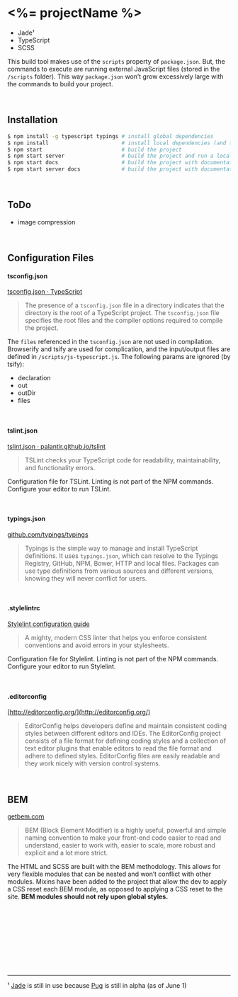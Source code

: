 # <%= projectName %>

* Jade¹
* TypeScript
* SCSS

This build tool makes use of the <code>scripts</code> property of <code>package.json</code>. But, the commands to execute are running external JavaScript files (stored in the <code>/scripts</code> folder). This way <code>package.json</code> won’t grow excessively large with the commands to build your project.

&nbsp;

## Installation

```sh
$ npm install -g typescript typings # install global dependencies
$ npm install                       # install local dependencies (and typings)
$ npm start                         # build the project
$ npm start server                  # build the project and run a local web server (with a watcher)
$ npm start docs                    # build the project with documentation
$ npm start server docs             # build the project with documentation and run a local web server (with a watcher)
```

&nbsp;

## ToDo

* image compression

&nbsp;

## Configuration Files

#### tsconfig.json

[tsconfig.json &middot; TypeScript](https://www.typescriptlang.org/docs/handbook/tsconfig-json.html)

> The presence of a <code>tsconfig.json</code> file in a directory indicates that the directory is the root of a TypeScript project. The <code>tsconfig.json</code> file specifies the root files and the compiler options required to compile the project.

The <code>files</code> referenced in the <code>tsconfig.json</code> are not used in compilation. Browserify and tsify are used for complication, and the input/output files are defined in <code>/scripts/js-typescript.js</code>. The following params are ignored (by tsify):

* declaration
* out
* outDir
* files

&nbsp;

#### tslint.json

[tslint.json &middot; palantir.github.io/tslint](http://palantir.github.io/tslint/usage/tslint-json/)

> TSLint checks your TypeScript code for readability, maintainability, and functionality errors.

Configuration file for TSLint. Linting is not part of the NPM commands. Configure your editor to run TSLint.

&nbsp;

#### typings.json

[github.com/typings/typings](https://github.com/typings/typings)

> Typings is the simple way to manage and install TypeScript definitions. It uses <code>typings.json</code>, which can resolve to the Typings Registry, GitHub, NPM, Bower, HTTP and local files. Packages can use type definitions from various sources and different versions, knowing they will never conflict for users.

&nbsp;

#### .stylelintrc

[Stylelint configuration guide](https://github.com/stylelint/stylelint/blob/master/docs/user-guide/configuration.md)

> A mighty, modern CSS linter that helps you enforce consistent conventions and avoid errors in your stylesheets.

Configuration file for Stylelint. Linting is not part of the NPM commands. Configure your editor to run Stylelint.

&nbsp;

#### .editorconfig

[http://editorconfig.org/](http://editorconfig.org/)

> EditorConfig helps developers define and maintain consistent coding styles between different editors and IDEs. The EditorConfig project consists of a file format for defining coding styles and a collection of text editor plugins that enable editors to read the file format and adhere to defined styles. EditorConfig files are easily readable and they work nicely with version control systems.

&nbsp;

## BEM

[getbem.com](http://getbem.com/)

> BEM (Block Element Modifier) is a highly useful, powerful and simple naming convention to make your front-end code easier to read and understand, easier to work with, easier to scale, more robust and explicit and a lot more strict.

The HTML and SCSS are built with the BEM methodology. This allows for very flexible modules that can be nested and won’t conflict with other modules. Mixins have been added to the project that allow the dev to apply a CSS reset each BEM module, as opposed to applying a CSS reset to the site. **BEM modules should not rely upon global styles.**


&nbsp;

&nbsp;

&nbsp;

&nbsp;

&nbsp;

---

¹ [Jade](https://github.com/jadejs/jade) is still in use because [Pug](https://github.com/pugjs/pug) is still in alpha (as of June 1)
